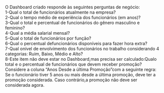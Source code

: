 O Dashboard criado responde às seguintes perguntas de negócio:<br>
1-Qual o total de funcionários atualmente na empresa?<br>
2-Qual o tempo médio de experiência dos funcionários (em anos)?<br>
3-Qual o total e percentual de funcionários do gênero masculino e feminino?<br>
4-Qual a média salarial mensal?<br>
5-Qual o total de funcionários por função?<br>
6-Qual o percentual defuncionários disponíveis para fazer hora extra?<br>
7-Qual onível de envolvimento dos funcionários no trabalho considerando 4 categorias: Ruim, Baixo, Médio e Alto?<br>
8-Este item não deve estar no Dashboard,mas precisa ser calculado:Qualo total e o percentual de funcionários que devem receber promoção? Considere a coluna “Anos Desde a última Promoção”com a seguinte regra: Se o funcionário tiver 5 anos ou mais desde  a última  promoção,  deve ter  a  promoção  considerada.  Caso  contrário,a promoção não deve ser considerada agora.
